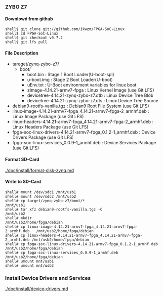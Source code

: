 ### ZYBO Z7

#### Downlowd from github

```console
shell$ git clone git://github.com/ikwzm/FPGA-SoC-Linux
shell$ cd FPGA-SoC-Linux
shell$ git checkout v0.7.2
shell$ git lfs pull
```

#### File Description

 * tareget/zynq-zybo-z7/
   + boot/
     - boot.bin                                                    : Stage 1 Boot Loader(U-boot-spl)
     - u-boot.img                                                  : Stage 2 Boot Loader(U-boot)
     - uEnv.txt                                                    : U-Boot environment variables for linux boot
     - zImage-4.14.21-armv7-fpga                                   : Linux Kernel Image       (use Git LFS)
     - devicetree-4.14.21-zynq-zybo-z7.dtb                         : Linux Device Tree Blob   
     - devicetree-4.14.21-zynq-zybo-z7.dts                         : Linux Device Tree Source
 * debian9-rootfs-vanilla.tgz                                      : Debian9 Root File System (use Git LFS)
 * linux-image-4.14.21-armv7-fpga_4.14.21-armv7-fpga-2_armhf.deb   : Linux Image Package      (use Git LFS)
 * linux-headers-4.14.21-armv7-fpga_4.14.21-armv7-fpga-2_armhf.deb : Linux Headers Package    (use Git LFS)
 * fpga-soc-linux-drivers-4.14.21-armv7-fpga_0.1.2-1_armhf.deb     : Device Drivers Package   (use Git LFS)
 * fpga-soc-linux-services_0.0.9-1_armhf.deb                       : Device Services Package  (use Git LFS)

#### Format SD-Card

[./doc/install/format-disk-zynq.md](format-disk-zynq.md)

#### Write to SD-Card

````console
shell# mount /dev/sdc1 /mnt/usb1
shell# mount /dev/sdc2 /mnt/usb2
shell# cp target/zynq-zybo-z7/boot/*                                      /mnt/usb1
shell# tar xfz debian9-rootfs-vanilla.tgz -C                              /mnt/usb2
shell# mkdir                                                              /mnt/usb2/home/fpga/debian
shell# cp linux-image-4.14.21-armv7-fpga_4.14.21-armv7-fpga-2_armhf.deb   /mnt/usb2/home/fpga/debian
shell# cp linux-headers-4.14.21-armv7-fpga_4.14.21-armv7-fpga-2_armhf.deb /mnt/usb2/home/fpga/debian
shell# cp fpga-soc-linux-drivers-4.14.21-armv7-fpga_0.1.2-1_armhf.deb     /mnt/usb2/home/fpga/debian
shell# cp fpga-soc-linux-services_0.0.9-1_armhf.deb                       /mnt/usb2/home/fpga/debian
shell# umount mnt/usb1
shell# umount mnt/usb2
````

### Install Device Drivers and Services

[./doc/install/device-drivers.md](device-drivers.md)

